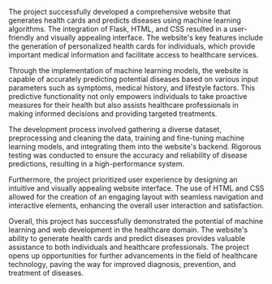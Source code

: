 The project successfully developed a comprehensive website that 
generates health cards and predicts diseases using machine learning algorithms. The 
integration of Flask, HTML, and CSS resulted in a user-friendly and visually appealing 
interface. The website's key features include the generation of personalized health cards 
for individuals, which provide important medical information and facilitate access to 
healthcare services.

Through the implementation of machine learning models, the website is capable of 
accurately predicting potential diseases based on various input parameters such as 
symptoms, medical history, and lifestyle factors. This predictive functionality not only 
empowers individuals to take proactive measures for their health but also assists 
healthcare professionals in making informed decisions and providing targeted 
treatments.

The development process involved gathering a diverse dataset, preprocessing and 
cleaning the data, training and fine-tuning machine learning models, and integrating 
them into the website's backend. Rigorous testing was conducted to ensure the accuracy 
and reliability of disease predictions, resulting in a high-performance system.

Furthermore, the project prioritized user experience by designing an intuitive and 
visually appealing website interface. The use of HTML and CSS allowed for the 
creation of an engaging layout with seamless navigation and interactive elements, 
enhancing the overall user interaction and satisfaction.

Overall, this project has successfully demonstrated the potential of machine learning 
and web development in the healthcare domain. The website's ability to generate health 
cards and predict diseases provides valuable assistance to both individuals and 
healthcare professionals. The project opens up opportunities for further advancements 
in the field of healthcare technology, paving the way for improved diagnosis, prevention, and treatment of diseases.
